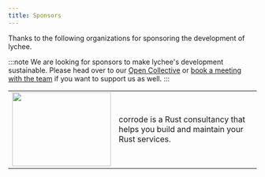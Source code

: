 ```yaml
---
title: Sponsors
---
```


Thanks to the following organizations for sponsoring the development of lychee.

:::note
We are looking for sponsors to make lychee's development sustainable.
Please head over to our [Open Collective](https://opencollective.com/lychee-collective) or [book a meeting with the team](https://cal.com/lychee) if you want to support us as well.
:::

<table>
  <tr>
    <td>
      <a href="https://corrode.dev">
        <img src="/sponsors/corrode.svg" width="200" height="150" />
      </a>
    </td>
    <td>
      corrode is a Rust consultancy that helps you build and maintain your Rust
      services.
    </td>
  </tr>
</table>
